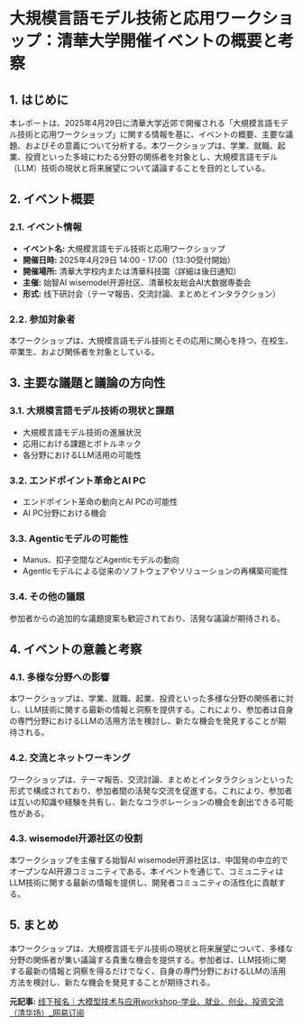 # 大規模言語モデル技術と応用ワークショップ：清華大学開催イベントの概要と考察

## 1. はじめに

本レポートは、2025年4月29日に清華大学近郊で開催される「大規模言語モデル技術と応用ワークショップ」に関する情報を基に、イベントの概要、主要な議題、およびその意義について分析する。本ワークショップは、学業、就職、起業、投資といった多岐にわたる分野の関係者を対象とし、大規模言語モデル（LLM）技術の現状と将来展望について議論することを目的としている。

## 2. イベント概要

### 2.1. イベント情報

* **イベント名:** 大規模言語モデル技術と応用ワークショップ
* **開催日時:** 2025年4月29日 14:00 - 17:00（13:30受付開始）
* **開催場所:** 清華大学校内または清華科技園（詳細は後日通知）
* **主催:** 始智AI wisemodel开源社区、清華校友総会AI大数据専委会
* **形式:** 线下研討会（テーマ報告、交流討論、まとめとインタラクション）

### 2.2. 参加対象者

本ワークショップは、大規模言語モデル技術とその応用に関心を持つ、在校生、卒業生、および関係者を対象としている。

## 3. 主要な議題と議論の方向性

### 3.1. 大規模言語モデル技術の現状と課題

* 大規模言語モデル技術の進展状況
* 応用における課題とボトルネック
* 各分野におけるLLM活用の可能性

### 3.2. エンドポイント革命とAI PC

* エンドポイント革命の動向とAI PCの可能性
* AI PC分野における機会

### 3.3. Agenticモデルの可能性

* Manus、扣子空間などAgenticモデルの動向
* Agenticモデルによる従来のソフトウェアやソリューションの再構築可能性

### 3.4. その他の議題

参加者からの追加的な議題提案も歓迎されており、活発な議論が期待される。

## 4. イベントの意義と考察

### 4.1. 多様な分野への影響

本ワークショップは、学業、就職、起業、投資といった多様な分野の関係者に対し、LLM技術に関する最新の情報と洞察を提供する。これにより、参加者は自身の専門分野におけるLLMの活用方法を検討し、新たな機会を発見することが期待される。

### 4.2. 交流とネットワーキング

ワークショップは、テーマ報告、交流討論、まとめとインタラクションといった形式で構成されており、参加者間の活発な交流を促進する。これにより、参加者は互いの知識や経験を共有し、新たなコラボレーションの機会を創出できる可能性がある。

### 4.3. wisemodel开源社区の役割

本ワークショップを主催する始智AI wisemodel开源社区は、中国発の中立的でオープンなAI开源コミュニティである。本イベントを通じて、コミュニティはLLM技術に関する最新の情報を提供し、開発者コミュニティの活性化に貢献する。

## 5. まとめ

本ワークショップは、大規模言語モデル技術の現状と将来展望について、多様な分野の関係者が集い議論する貴重な機会を提供する。参加者は、LLM技術に関する最新の情報と洞察を得るだけでなく、自身の専門分野におけるLLMの活用方法を検討し、新たな機会を発見することが期待される。


**元記事:** [线下报名｜大模型技术与应用workshop-学业、就业、创业、投资交流（清华场）_网易订阅](https://www.163.com/dy/article/JTP5V7M6055673VY.html)